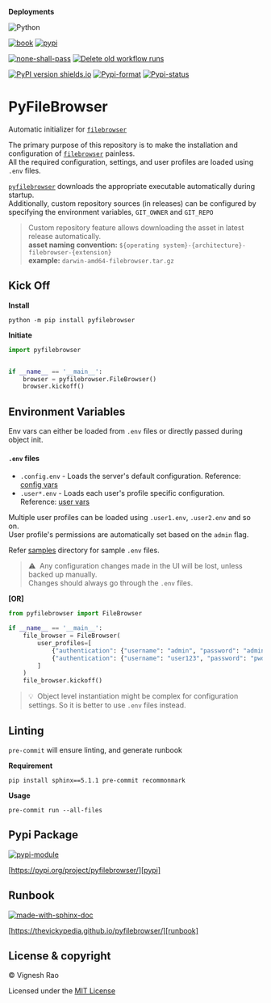 **Deployments**

![Python](https://img.shields.io/badge/python-3.11%20%7C%203.12-blue)

[![book][gha_pages_badge]][gha_pages]
[![pypi][gha_pypi_badge]][gha_pypi]

[![none-shall-pass][gha_none_shall_pass_badge]][gha_none_shall_pass]
[![Delete old workflow runs][gha_cleanup_workflows_badge]][gha_cleanup_workflows]

[![PyPI version shields.io](https://img.shields.io/pypi/v/pyfilebrowser)][pypi]
[![Pypi-format](https://img.shields.io/pypi/format/pyfilebrowser)](https://pypi.org/project/pyfilebrowser/#files)
[![Pypi-status](https://img.shields.io/pypi/status/pyfilebrowser)][pypi]

# PyFileBrowser
Automatic initializer for [`filebrowser`][home]

The primary purpose of this repository is to make the installation and configuration of [`filebrowser`][home] painless.
<br>
All the required configuration, settings, and user profiles are loaded using `.env` files.

[`pyfilebrowser`][repo] downloads the appropriate executable automatically during startup.
<br>
Additionally, custom repository sources (in releases) can be configured by specifying the environment variables, `GIT_OWNER` and `GIT_REPO`
> Custom repository feature allows downloading the asset in latest release automatically.<br>
> **asset naming convention:** `${operating system}-{architecture}-filebrowser-{extension}`<br>
> **example:** `darwin-amd64-filebrowser.tar.gz`

## Kick Off
**Install**
```shell
python -m pip install pyfilebrowser
```

**Initiate**
```python
import pyfilebrowser


if __name__ == '__main__':
    browser = pyfilebrowser.FileBrowser()
    browser.kickoff()
```

## Environment Variables
Env vars can either be loaded from `.env` files or directly passed during object init.

#### `.env` files

- `.config.env` - Loads the server's default configuration. Reference: [config vars][config]
- `.user*.env` - Loads each user's profile specific configuration. Reference: [user vars][users]

Multiple user profiles can be loaded using `.user1.env`, `.user2.env` and so on.<br>
User profile's permissions are automatically set based on the `admin` flag.

Refer [samples] directory for sample `.env` files.

> :warning:&nbsp;&nbsp;Any configuration changes made in the UI will be lost, unless backed up manually.<br>
Changes should always go through the `.env` files.

**[OR]**

```python
from pyfilebrowser import FileBrowser

if __name__ == '__main__':
    file_browser = FileBrowser(
        user_profiles=[
            {"authentication": {"username": "admin", "password": "admin", "admin": True}},
            {"authentication": {"username": "user123", "password": "pwd456", "admin": False}}
        ]
    )
    file_browser.kickoff()
```

> :bulb:&nbsp;&nbsp;Object level instantiation might be complex for configuration settings. So it is better to use `.env` files instead.

## Linting
`pre-commit` will ensure linting, and generate runbook

**Requirement**
```shell
pip install sphinx==5.1.1 pre-commit recommonmark
```

**Usage**
```shell
pre-commit run --all-files
```

## Pypi Package
[![pypi-module](https://img.shields.io/badge/Software%20Repository-pypi-1f425f.svg)][pypi-repo]

[https://pypi.org/project/pyfilebrowser/][pypi]

## Runbook
[![made-with-sphinx-doc](https://img.shields.io/badge/Code%20Docs-Sphinx-1f425f.svg)][sphinx]

[https://thevickypedia.github.io/pyfilebrowser/][runbook]

## License & copyright

&copy; Vignesh Rao

Licensed under the [MIT License][license]

[repo]: https://github.com/thevickypedia/pyfilebrowser
[samples]: https://github.com/thevickypedia/pyfilebrowser/tree/main/samples
[license]: https://github.com/thevickypedia/pyfilebrowser/blob/main/LICENSE
[config]: https://filebrowser.org/cli/filebrowser-config-set
[users]: https://filebrowser.org/cli/filebrowser-users-add
[home]: https://filebrowser.org/
[pypi]: https://pypi.org/project/pyfilebrowser
[pypi-repo]: https://packaging.python.org/tutorials/packaging-projects/
[sphinx]: https://www.sphinx-doc.org/en/master/man/sphinx-autogen.html
[runbook]: https://thevickypedia.github.io/pyfilebrowser/
[gha_pages]: https://github.com/thevickypedia/pyfilebrowser/actions/workflows/pages/pages-build-deployment
[gha_pages_badge]: https://github.com/thevickypedia/pyfilebrowser/actions/workflows/pages/pages-build-deployment/badge.svg
[gha_pypi]: https://github.com/thevickypedia/pyfilebrowser/actions/workflows/python-publish.yml
[gha_pypi_badge]: https://github.com/thevickypedia/pyfilebrowser/actions/workflows/python-publish.yml/badge.svg
[gha_none_shall_pass]: https://github.com/thevickypedia/pyfilebrowser/actions/workflows/markdown.yml
[gha_none_shall_pass_badge]: https://github.com/thevickypedia/pyfilebrowser/actions/workflows/markdown.yml/badge.svg
[gha_cleanup_workflows]: https://github.com/thevickypedia/pyfilebrowser/actions/workflows/cleanup.yml
[gha_cleanup_workflows_badge]: https://github.com/thevickypedia/pyfilebrowser/actions/workflows/cleanup.yml/badge.svg

